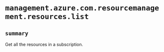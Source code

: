 # `management.azure.com.resourcemanagement.resources.list`

## `summary`
Get all the resources in a subscription.


